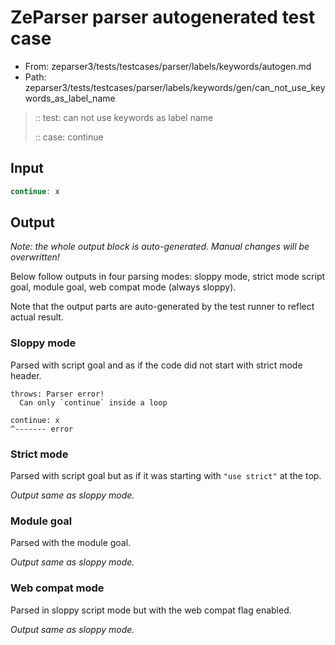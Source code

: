 # ZeParser parser autogenerated test case

- From: zeparser3/tests/testcases/parser/labels/keywords/autogen.md
- Path: zeparser3/tests/testcases/parser/labels/keywords/gen/can_not_use_keywords_as_label_name

> :: test: can not use keywords as label name
>
> :: case: continue

## Input


`````js
continue: x
`````

## Output

_Note: the whole output block is auto-generated. Manual changes will be overwritten!_

Below follow outputs in four parsing modes: sloppy mode, strict mode script goal, module goal, web compat mode (always sloppy).

Note that the output parts are auto-generated by the test runner to reflect actual result.

### Sloppy mode

Parsed with script goal and as if the code did not start with strict mode header.

`````
throws: Parser error!
  Can only `continue` inside a loop

continue: x
^------- error
`````

### Strict mode

Parsed with script goal but as if it was starting with `"use strict"` at the top.

_Output same as sloppy mode._

### Module goal

Parsed with the module goal.

_Output same as sloppy mode._

### Web compat mode

Parsed in sloppy script mode but with the web compat flag enabled.

_Output same as sloppy mode._
